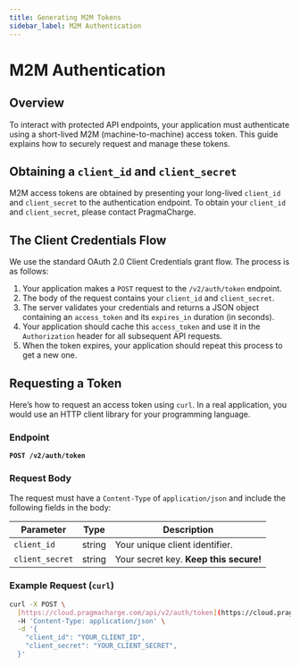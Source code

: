 ```yaml
---
title: Generating M2M Tokens
sidebar_label: M2M Authentication
---
```


# M2M Authentication

## Overview

To interact with protected API endpoints, your application must authenticate using a short-lived M2M (machine-to-machine) access token. This guide explains how to securely request and manage these tokens.

## Obtaining a `client_id` and `client_secret`

M2M access tokens are obtained by presenting your long-lived `client_id` and `client_secret` to the authentication endpoint. To obtain your `client_id` and `client_secret`, please contact PragmaCharge.

## The Client Credentials Flow

We use the standard OAuth 2.0 Client Credentials grant flow. The process is as follows:

1.  Your application makes a `POST` request to the `/v2/auth/token` endpoint.
2.  The body of the request contains your `client_id` and `client_secret`.
3.  The server validates your credentials and returns a JSON object containing an `access_token` and its `expires_in` duration (in seconds).
4.  Your application should cache this `access_token` and use it in the `Authorization` header for all subsequent API requests.
5.  When the token expires, your application should repeat this process to get a new one.

## Requesting a Token

Here’s how to request an access token using `curl`. In a real application, you would use an HTTP client library for your programming language.

### Endpoint

**`POST /v2/auth/token`**

### Request Body

The request must have a `Content-Type` of `application/json` and include the following fields in the body:

| Parameter       | Type   | Description                                |
| --------------- | ------ | ------------------------------------------ |
| `client_id`     | string | Your unique client identifier.             |
| `client_secret` | string | Your secret key. **Keep this secure!** |

### Example Request (`curl`)

```bash
curl -X POST \
  [https://cloud.pragmacharge.com/api/v2/auth/token](https://cloud.pragmacharge.com/api/v2/auth/token) \
  -H 'Content-Type: application/json' \
  -d '{
    "client_id": "YOUR_CLIENT_ID",
    "client_secret": "YOUR_CLIENT_SECRET",
  }'